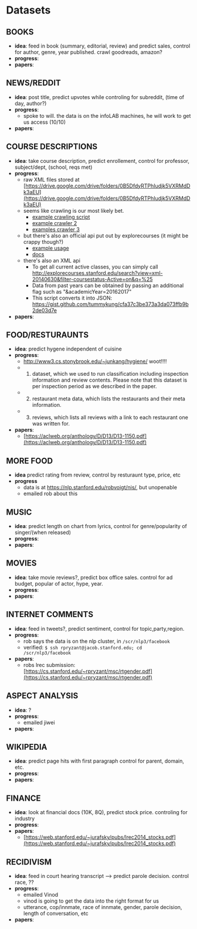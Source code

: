 # Datasets


## **BOOKS**
* **idea**: feed in book (summary, editorial, review) and predict sales, control for author, genre, year published. crawl goodreads, amazon?
* **progress**:
* **papers**: 


## **NEWS/REDDIT**
* **idea**: post title, predict upvotes while controling for subreddit, (time of day, author?)
* **progress**: 
  * spoke to will. the data is on the infoLAB machines, he will work to get us access (10/10)
* **papers**: 


## **COURSE DESCRIPTIONS**
* **idea**: take course description, predict enrollement, control for professor, subject/dept, (school, reqs met)
* **progress**:
  * raw XML files stored at [https://drive.google.com/drive/folders/0B5DfdyRTPhIudjk5VXRMdDk3aEU](https://drive.google.com/drive/folders/0B5DfdyRTPhIudjk5VXRMdDk3aEU)
  * seems like crawling is our most likely bet. 
    * [example crawling script](https://github.com/rpryzant/flipadelphia/blob/master/datasets/course_catalog/Abhijeets_crawling_script.py)
    * [example crawler 2](https://github.com/rpryzant/SubCrawl/blob/master/code_release/corpus_generation/subscene_crawler.py)
    * [examples crawler 3](https://github.com/rpryzant/japanese_corpus/blob/master/crawlers/daddicts/d_addicts_crawler.ipynb)
  * but there's also an official api put out by explorecourses (it might be crappy though?)
    * [example usage](http://git.javadeploy.net/jimsproch/explorecourses-api-example/tree/master)
    * [docs](https://github.com/rpryzant/flipadelphia/tree/master/datasets/course_catalog/explorecourses_api)
  * there's also an XML api
    * To get all current active classes, you can simply call http://explorecourses.stanford.edu/search?view=xml-20140630&filter-coursestatus-Active=on&q=%25
    * Data from past years can be obtained by passing an additional flag such as "&academicYear=20162017"
    * This script converts it into JSON: https://gist.github.com/tummykung/cfa37c3be373a3da073ffb9b2de03d7e
* **papers**: 


## **FOOD/RESTURAUNTS**
* **idea**: predict hygene independent of cuisine
* **progress**:
  * http://www3.cs.stonybrook.edu/~junkang/hygiene/ woot!!!!
  * 1) dataset, which we used to run classification including inspection information and review contents. Please note that this dataset is per inspection period as we described in the paper. 
  * 2) restaurant meta data, which lists the restaurants and their meta information.
  * 3) reviews, which lists all reviews with a link to each restaurant one was written for. 
* **papers**: 
  * [https://aclweb.org/anthology/D/D13/D13-1150.pdf](https://aclweb.org/anthology/D/D13/D13-1150.pdf)
  
## **MORE FOOD**
* **idea** predict rating from review, control by resturaunt type, price, etc
* **progress**
  * data is at https://nlp.stanford.edu/robvoigt/nis/, but unopenable
  * emailed rob about this

## **MUSIC**
* **idea**: predict length on chart from lyrics, control for genre/popularity of singer/(when released)
* **progress**:
* **papers**: 


## **MOVIES**
* **idea**: take movie reviews?, predict box office sales. control for ad budget, popular of actor, hype, year. 
* **progress**:
* **papers**: 


## **INTERNET COMMENTS**
* **idea**: feed in tweets?, predict sentiment, control for topic,party,region. 
* **progress**:
  * rob says the data is on the nlp cluster, in `/scr/nlp3/facebook`
  * verified: `$ ssh rpryzant@jacob.stanford.edu; cd /scr/nlp3/facebook`
* **papers**: 
  * robs lrec submission: [https://cs.stanford.edu/~rpryzant/msc/rtgender.pdf](https://cs.stanford.edu/~rpryzant/msc/rtgender.pdf)


## **ASPECT ANALYSIS**
* **idea**: ?
* **progress**:
  * emailed jiwei
* **papers**: 


## **WIKIPEDIA**
* **idea**: predict page hits with first paragraph control for parent, domain, etc.
* **progress**:
* **papers**: 


## **FINANCE**
* **idea**: look at financial docs (10K, 8Q), predict stock price. controling for industry
* **progress**:
* **papers**: 
  * [https://web.stanford.edu/~jurafsky/pubs/lrec2014_stocks.pdf](https://web.stanford.edu/~jurafsky/pubs/lrec2014_stocks.pdf)


## **RECIDIVISM**
* **idea**: feed in court hearing transcript —> predict parole decision. control race, ??
* **progress**:
  * emailed Vinod
  * vinod is going to get the data into the right format for us
  * utterance, cop/innmate, race of innmate, gender, parole decision, length of conversation, etc
* **papers**: 
